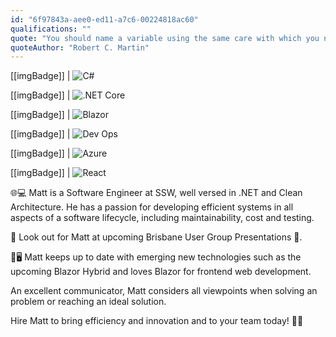 ```yaml
---
id: "6f97843a-aee0-ed11-a7c6-00224818ac60"
qualifications: ""
quote: "You should name a variable using the same care with which you name a first-born child."
quoteAuthor: "Robert C. Martin"
---
```


[[imgBadge]]
| ![C#](../badges/Developer-c-sharp.png)

[[imgBadge]]
| ![.NET Core](../badges/Developer-dotnet-core.png)

[[imgBadge]]
| ![Blazor](../badges/Developer-blazor.png)

[[imgBadge]]
| ![Dev Ops](../badges/Developer-devops.png)

[[imgBadge]]
| ![Azure](../badges/Business-microsoft-azure.png)

[[imgBadge]]
| ![React](../badges/Developer-react.png)

🌐💻 Matt is a Software Engineer at SSW, well versed in .NET and Clean Architecture. He has a passion for developing efficient systems in all aspects of a software lifecycle, including maintainability, cost and testing.

🌟 Look out for Matt at upcoming Brisbane User Group Presentations 🤝.

📱🖥️ Matt keeps up to date with emerging new technologies such as the upcoming Blazor Hybrid and loves Blazor for frontend web development. 

An excellent communicator, Matt considers all viewpoints when solving an problem or reaching an ideal solution.

Hire Matt to bring efficiency and innovation and to your team today! 🌟🚀
